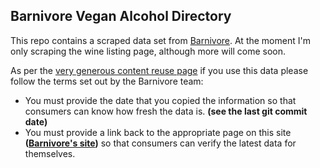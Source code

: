
## Barnivore Vegan Alcohol Directory

This repo contains a scraped data set from [Barnivore](barnivore.com). At the
moment I'm only scraping the wine listing page, although more will come soon.

As per the [very generous content reuse
page](https://www.barnivore.com/terms#reuse) if you use this data please follow
the terms set out by the Barnivore team:

- You must provide the date that you copied the information so that consumers can know how fresh the data is. **(see the last git commit date)**
- You must provide a link back to the appropriate page on this site **([Barnivore's site](barnivore.com))** so that consumers can verify the latest data for themselves.